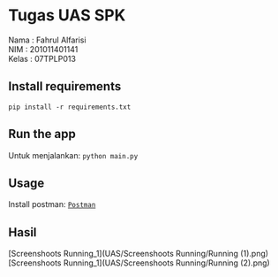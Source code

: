 # Tugas UAS SPK
Nama : Fahrul Alfarisi<br>
NIM : 201011401141<br>
Kelas : 07TPLP013<br>

## Install requirements
```pip install -r requirements.txt```

## Run the app
Untuk menjalankan:
```python main.py```

## Usage
Install postman:
[`Postman`](https://www.postman.com/downloads/)



## Hasil
[Screenshoots Running_1](UAS/Screenshoots Running/Running (1).png)
[Screenshoots Running_1](UAS/Screenshoots Running/Running (2).png)
